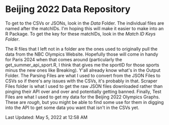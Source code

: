 # Beijing 2022 Data Repository

To get to the CSVs or JSONs, look in the *Data* Folder. The individual files are named after the matchIDs. I'm hoping this will make it easier to make into an R Package. To get the key for these matchIDs, look in the *Match ID Keys Folder*.

The R files that I left not in a folder are the ones used to originally pull the data from the NBC Olympics Website. Hopefully those will come in handy for Paris 2024 when that comes around (particularly the get_summer_api_sport.R, I think that gives me the sportID for those sports minus the new ones like Breaking). Y'all already know what's in the Output Folder. The Parsing Files are what I used to convert from the JSON Files to CSVs so if there's any issues with the CSVs, it's probably in that. Scraper Files folder is what I used to get the raw JSON files downloaded rather than pinging their API over and over and potentially getting banned. Finally, Test Files are what I used to get my data for the Beijing 2022 Olympics Graphs. These are *rough*, but you might be able to find some use for them in digging into the API to get some data you want that isn't in the CSVs yet.

Last Updated: May 5, 2022 at 12:58 AM

